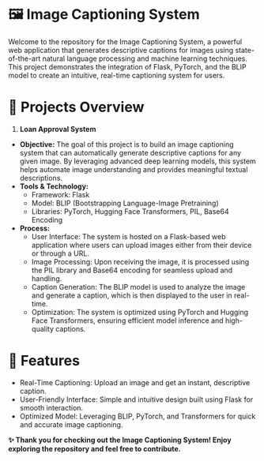 # 🖼️ Image Captioning System

Welcome to the repository for the Image Captioning System, a powerful web application that generates descriptive captions for images using state-of-the-art natural language processing and machine learning techniques. This project demonstrates the integration of Flask, PyTorch, and the BLIP model to create an intuitive, real-time captioning system for users.

# 📂 Projects Overview

1. **Loan Approval System**
- **Objective:** The goal of this project is to build an image captioning system that can automatically generate descriptive captions for any given image. By leveraging advanced deep learning models, this system helps automate image understanding and provides meaningful textual descriptions.
- **Tools & Technology:**
    - Framework: Flask 
    - Model: BLIP (Bootstrapping Language-Image Pretraining)
    - Libraries: PyTorch, Hugging Face Transformers, PIL, Base64 Encoding
- **Process:**
    - User Interface: The system is hosted on a Flask-based web application where users can upload images either from their device or through a URL.
    - Image Processing: Upon receiving the image, it is processed using the PIL library and Base64 encoding for seamless upload and handling.
    - Caption Generation: The BLIP model is used to analyze the image and generate a caption, which is then displayed to the user in real-time.
    - Optimization: The system is optimized using PyTorch and Hugging Face Transformers, ensuring efficient model inference and high-quality captions.

# 🎯 Features

- Real-Time Captioning: Upload an image and get an instant, descriptive caption.
- User-Friendly Interface: Simple and intuitive design built using Flask for smooth interaction.
- Optimized Model: Leveraging BLIP, PyTorch, and Transformers for quick and accurate image captioning.

**✨ Thank you for checking out the Image Captioning System! Enjoy exploring the repository and feel free to contribute.**

